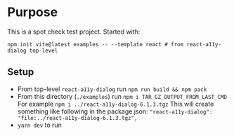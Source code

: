 # Purpose

This is a spot check test project. Started with:

```shell
npm init vite@latest examples -- --template react # from react-a11y-dialog top-level
```

## Setup

- From top-level `react-a11y-dialog` run `npm run build && npm pack`
- From this directory (`./examples`) run `npm i TAR_GZ_OUTPUT_FROM_LAST_CMD`
For example `npm i ../react-a11y-dialog-6.1.3.tgz`
This will create something like following in the package.json:
`"react-a11y-dialog": "file:../react-a11y-dialog-6.1.3.tgz",`
- `yarn dev` to run

